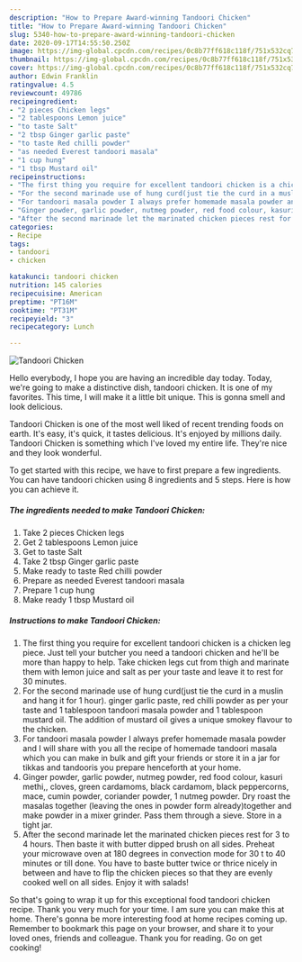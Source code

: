 ```yaml
---
description: "How to Prepare Award-winning Tandoori Chicken"
title: "How to Prepare Award-winning Tandoori Chicken"
slug: 5340-how-to-prepare-award-winning-tandoori-chicken
date: 2020-09-17T14:55:50.250Z
image: https://img-global.cpcdn.com/recipes/0c8b77ff618c118f/751x532cq70/tandoori-chicken-recipe-main-photo.jpg
thumbnail: https://img-global.cpcdn.com/recipes/0c8b77ff618c118f/751x532cq70/tandoori-chicken-recipe-main-photo.jpg
cover: https://img-global.cpcdn.com/recipes/0c8b77ff618c118f/751x532cq70/tandoori-chicken-recipe-main-photo.jpg
author: Edwin Franklin
ratingvalue: 4.5
reviewcount: 49786
recipeingredient:
- "2 pieces Chicken legs"
- "2 tablespoons Lemon juice"
- "to taste Salt"
- "2 tbsp Ginger garlic paste"
- "to taste Red chilli powder"
- "as needed Everest tandoori masala"
- "1 cup hung"
- "1 tbsp Mustard oil"
recipeinstructions:
- "The first thing you require for excellent tandoori chicken is a chicken leg piece. Just tell your butcher you need a tandoori chicken and he&#39;ll be more than happy to help. Take chicken legs cut from thigh and marinate them with lemon juice and salt as per your taste and leave it to rest for 30 minutes."
- "For the second marinade use of hung curd(just tie the curd in a muslin and hang it for 1 hour). ginger garlic paste, red chilli powder as per your taste and 1 tablespoon tandoori masala powder and 1 tablespoon mustard oil. The addition of mustard oil gives a unique smokey flavour to the chicken."
- "For tandoori masala powder I always prefer homemade masala powder and I will share with you all the recipe of homemade tandoori masala which you can make in bulk and gift your friends or store it in a jar for tikkas and tandooris you prepare henceforth at your home."
- "Ginger powder, garlic powder, nutmeg powder, red food colour, kasuri methi,, cloves, green cardamoms, black cardamom, black peppercorns, mace, cumin powder, coriander powder, 1 nutmeg powder. Dry roast the masalas together (leaving the ones in powder form already)together and make powder in a mixer grinder. Pass them through a sieve. Store in a tight jar."
- "After the second marinade let the marinated chicken pieces rest for 3 to 4 hours. Then baste it with butter dipped brush on all sides. Preheat your microwave oven at 180 degrees in convection mode for 30 t to 40 minutes or till done. You have to baste butter twice or thrice nicely in between and have to flip the chicken pieces so that they are evenly cooked well on all sides. Enjoy it with salads!"
categories:
- Recipe
tags:
- tandoori
- chicken

katakunci: tandoori chicken 
nutrition: 145 calories
recipecuisine: American
preptime: "PT16M"
cooktime: "PT31M"
recipeyield: "3"
recipecategory: Lunch

---
```



![Tandoori Chicken](https://img-global.cpcdn.com/recipes/0c8b77ff618c118f/751x532cq70/tandoori-chicken-recipe-main-photo.jpg)

Hello everybody, I hope you are having an incredible day today. Today, we're going to make a distinctive dish, tandoori chicken. It is one of my favorites. This time, I will make it a little bit unique. This is gonna smell and look delicious.

Tandoori Chicken is one of the most well liked of recent trending foods on earth. It's easy, it's quick, it tastes delicious. It's enjoyed by millions daily. Tandoori Chicken is something which I've loved my entire life. They're nice and they look wonderful.




To get started with this recipe, we have to first prepare a few ingredients. You can have tandoori chicken using 8 ingredients and 5 steps. Here is how you can achieve it.

<!--inarticleads1-->

##### The ingredients needed to make Tandoori Chicken:

1. Take 2 pieces Chicken legs
1. Get 2 tablespoons Lemon juice
1. Get to taste Salt
1. Take 2 tbsp Ginger garlic paste
1. Make ready to taste Red chilli powder
1. Prepare as needed Everest tandoori masala
1. Prepare 1 cup hung
1. Make ready 1 tbsp Mustard oil




<!--inarticleads2-->

##### Instructions to make Tandoori Chicken:

1. The first thing you require for excellent tandoori chicken is a chicken leg piece. Just tell your butcher you need a tandoori chicken and he&#39;ll be more than happy to help. Take chicken legs cut from thigh and marinate them with lemon juice and salt as per your taste and leave it to rest for 30 minutes.
1. For the second marinade use of hung curd(just tie the curd in a muslin and hang it for 1 hour). ginger garlic paste, red chilli powder as per your taste and 1 tablespoon tandoori masala powder and 1 tablespoon mustard oil. The addition of mustard oil gives a unique smokey flavour to the chicken.
1. For tandoori masala powder I always prefer homemade masala powder and I will share with you all the recipe of homemade tandoori masala which you can make in bulk and gift your friends or store it in a jar for tikkas and tandooris you prepare henceforth at your home.
1. Ginger powder, garlic powder, nutmeg powder, red food colour, kasuri methi,, cloves, green cardamoms, black cardamom, black peppercorns, mace, cumin powder, coriander powder, 1 nutmeg powder. Dry roast the masalas together (leaving the ones in powder form already)together and make powder in a mixer grinder. Pass them through a sieve. Store in a tight jar.
1. After the second marinade let the marinated chicken pieces rest for 3 to 4 hours. Then baste it with butter dipped brush on all sides. Preheat your microwave oven at 180 degrees in convection mode for 30 t to 40 minutes or till done. You have to baste butter twice or thrice nicely in between and have to flip the chicken pieces so that they are evenly cooked well on all sides. Enjoy it with salads!




So that's going to wrap it up for this exceptional food tandoori chicken recipe. Thank you very much for your time. I am sure you can make this at home. There's gonna be more interesting food at home recipes coming up. Remember to bookmark this page on your browser, and share it to your loved ones, friends and colleague. Thank you for reading. Go on get cooking!
